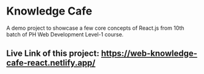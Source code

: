 # Knowledge Cafe

A demo project to showcase a few core concepts of React.js from 10th batch of PH Web Development Level-1 course.

## Live Link of this project: https://web-knowledge-cafe-react.netlify.app/